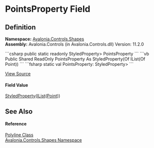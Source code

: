 # PointsProperty Field




## Definition
**Namespace:** <a href="N_Avalonia_Controls_Shapes">Avalonia.Controls.Shapes</a>  
**Assembly:** Avalonia.Controls (in Avalonia.Controls.dll) Version: 11.2.0

<Tabs groupId="api-code-preview">
<TabItem value="csharp" label="C#">
```csharp
public static readonly StyledProperty<IList<Point>> PointsProperty
```
</TabItem>
<TabItem value="vb" label="VB">
```vb
Public Shared ReadOnly PointsProperty As StyledProperty(Of IList(Of Point))
```
</TabItem>
<TabItem value="fsharp" label="F#">
```fsharp
static val PointsProperty: StyledProperty<IList<Point>>
```
</TabItem>
</Tabs>



<a href="https://github.com/AvaloniaUI/Avalonia/tree/master/src/Avalonia.Controls/Shapes/Polyline.cs" title="View the source code">View Source</a>



#### Field Value
<a href="T_Avalonia_StyledProperty_1">StyledProperty</a>(<a href="https://learn.microsoft.com/dotnet/api/system.collections.generic.ilist-1" target="_blank" rel="noopener noreferrer">IList</a>(<a href="T_Avalonia_Point">Point</a>))

## See Also


#### Reference
<a href="T_Avalonia_Controls_Shapes_Polyline">Polyline Class</a>  
<a href="N_Avalonia_Controls_Shapes">Avalonia.Controls.Shapes Namespace</a>  
